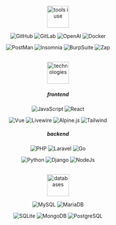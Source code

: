 <div align="center">
 

<br>

<img src="https://raw.githubusercontent.com/y0f/y0f/1f3809fa9a7a7ccd1de1cdcaaa6014003fc13a01/tools.svg" alt="tools i use" height="60" style="max-width: 100%;">
  

![GitHub](https://img.shields.io/badge/github-black?logo=github&style=for-the-badge&logoColor=FFF)
![GitLab](https://img.shields.io/badge/gitlab-black?logo=gitlab&style=for-the-badge&logoColor=FFF)
![OpenAI](https://img.shields.io/badge/openai-black?logo=openai&style=for-the-badge&logoColor=FFF)
![Docker](https://img.shields.io/badge/docker-black?logo=docker&style=for-the-badge&logoColor=FFF)

![PostMan](https://img.shields.io/badge/postman-black?logo=postman&style=for-the-badge&logoColor=FFF)
![Insomnia](https://img.shields.io/badge/Insomnia-black?logo=insomnia&logoColor=FFF&style=for-the-badge)
![BurpSuite](https://img.shields.io/badge/burpsuite-black?logo=burpsuite&style=for-the-badge&logoColor=FFF)
![Zap](https://img.shields.io/badge/zap-black?logo=zap&style=for-the-badge&logoColor=FFF)

<br>
<img src="https://raw.githubusercontent.com/y0f/y0f/1f3809fa9a7a7ccd1de1cdcaaa6014003fc13a01/technologies.svg" alt="technologies" height="60" style="max-width: 100%;">  

##### frontend
![JavaScript](https://img.shields.io/badge/javascript%20-black.svg?&style=for-the-badge&logo=javascript&logoColor=FFF)
![React](https://img.shields.io/badge/React-black?style=for-the-badge&logo=redux&logoColor=FFF)

![Vue](https://img.shields.io/badge/Vue-black?style=for-the-badge&logo=redux&logoColor=FFF)
![Livewire](https://img.shields.io/badge/livewire-black.svg?logo=livewire&style=for-the-badge&logoColor=FFF)
![Alpine.js](https://img.shields.io/badge/alpinejs-black.svg?&style=for-the-badge&logo=alpine.js&logoColor=FFF)
![Tailwind](https://img.shields.io/badge/tailwind-black.svg?&style=for-the-badge&logo=tailwind-css&logoColor=FFF)


##### backend
![PHP](https://img.shields.io/badge/Php-black.svg?logo=php&style=for-the-badge&logoColor=FFF)
![Laravel](https://img.shields.io/badge/laravel%20-black.svg?&style=for-the-badge&logo=laravel&logoColor=FFF)
![Go](https://img.shields.io/badge/Go-black.svg?logo=go&logoColor=FFF&style=for-the-badge)

![Python](https://img.shields.io/badge/Python-black.svg?logo=python&style=for-the-badge&logoColor=FFF)
![Django](https://img.shields.io/badge/django-black.svg?logo=django&style=for-the-badge&logoColor=FFF)
![NodeJs](https://img.shields.io/badge/node.js%20-black.svg?&style=for-the-badge&logo=node.js&logoColor=FFF)

<br>

<img src="https://raw.githubusercontent.com/y0f/y0f/1f3809fa9a7a7ccd1de1cdcaaa6014003fc13a01/databases.svg" alt="databases" height="60" style="max-width: 100%;">
  
![MySQL](https://img.shields.io/badge/MySQL-black?style=for-the-badge&logo=MySQL&logoColor=FFF)
![MariaDB](https://img.shields.io/badge/MariaDB-black?style=for-the-badge&logo=MariaDB&logoColor=FFF)

![SQLite](https://img.shields.io/badge/SQLite-black?style=for-the-badge&logo=SQLite&logoColor=FFF)
![MongoDB](https://img.shields.io/badge/MongoDB-black?style=for-the-badge&logo=MongoDB&logoColor=FFF)
![PostgreSQL](https://img.shields.io/badge/PostgreSQL-black?style=for-the-badge&logo=PostgreSQL&logoColor=FFF)
<br>




</div>
  
